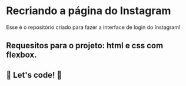 # Recriando a página do Instagram

Esse é o repositório criado para fazer a interface de login do Instagram! 

## Requesitos para o projeto: html e css com flexbox.



## 🚀 Let's code! 🚀
